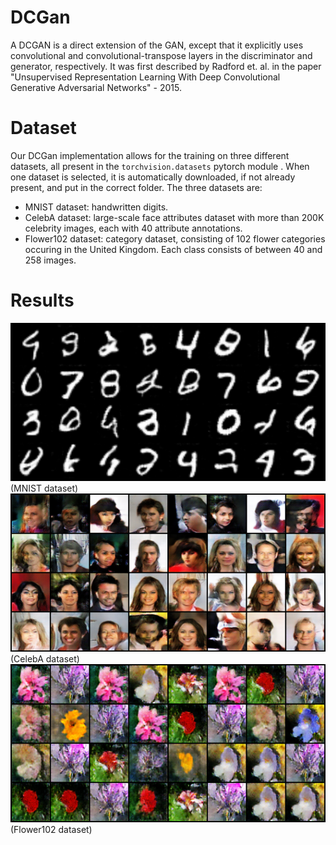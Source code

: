 # DCGan

A DCGAN is a direct extension of the GAN, except that it explicitly uses convolutional and convolutional-transpose layers in the discriminator and generator, respectively. It was first described by Radford et. al. in the paper "Unsupervised Representation Learning With Deep Convolutional Generative Adversarial Networks" - 2015.

# Dataset
Our DCGan implementation allows for the training on three different datasets, all present in the `torchvision.datasets` pytorch module . When one dataset is selected, it is automatically downloaded, if not already present, and put in the correct folder.
The three datasets are:  
* MNIST dataset: handwritten digits.
* CelebA dataset: large-scale face attributes dataset with more than 200K celebrity images, each with 40 attribute annotations.
* Flower102 dataset: category dataset, consisting of 102 flower categories occuring in the United Kingdom. Each class consists of between 40 and 258 images.

# Results
![](saved_images/fake_4_400.png)   (MNIST dataset)
![](saved_images/fake_4_1220.png)  (CelebA dataset)
![](saved_images/fake_4695_0.png)  (Flower102 dataset)